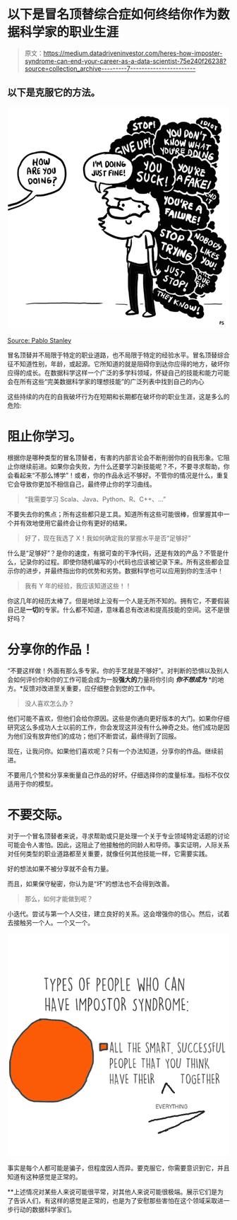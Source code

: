 # 以下是冒名顶替综合症如何终结你作为数据科学家的职业生涯

> 原文：<https://medium.datadriveninvestor.com/heres-how-imposter-syndrome-can-end-your-career-as-a-data-scientist-75e240f26238?source=collection_archive---------7----------------------->

## 以下是克服它的方法。

![](img/ebb277c05dba288b18fbb06b4d417884.png)

[Source: Pablo Stanley](https://twitter.com/pablostanley/status/1052652598254129153)

冒名顶替并不局限于特定的职业道路，也不局限于特定的经验水平。冒名顶替综合征不知道性别，年龄，或起源。它所知道的就是阻碍你到达你应得的地方，破坏你应得的成长。在数据科学这样一个广泛的多学科领域，怀疑自己的技能和能力可能会在所有这些“完美数据科学家的理想技能”的广泛列表中找到自己的内心

这些持续的内在的自我破坏行为在短期和长期都在破坏你的职业生涯，这是多么的危险:

# 阻止你学习。

根据你是哪种类型的冒名顶替者，有害的内部言论会不断削弱你的自我形象。它阻止你继续前进。如果你会失败，为什么还要学习新技能呢？不，不要寻求帮助，你会看起来“不那么博学”！或者，你的作品永远不够好。不管你的情况是什么，重复它会导致你更加不相信自己，最终停止你的学习曲线。

> “我需要学习 Scala、Java、Python、R、C++、…”

不要失去你的焦点；所有这些都只是工具。知道所有这些可能很棒，但掌握其中一个并有效地使用它最终会让你有更好的结果。

> 好了，现在我选了 X！我如何确定我的掌握水平是否“足够好”

什么是“足够好”？是你的速度，有据可查的干净代码，还是有效的产品？不管是什么，记录你的过程。即使你随机编写的小代码也应该被记录下来。所有这些都会显示你的进步，并最终指出你的优势和劣势。数据科学也可以应用到你的生活中！

> 我有 Y 年的经验，我应该知道这些！！

你这几年的经历太棒了。但是地球上没有一个人是无所不知的。拥有它，不要假装自己是**一切**的专家。什么都不知道，意味着总有改进和提高技能的空间。这不是很好吗？

# 分享你的作品！

“不要这样做！外面有那么多专家。你的手艺就是不够好”。对判断的恐惧以及别人会如何评价你和你的工作可能会成为一股**强大的**力量将你引向 ***你不想成为*** *的地方。*反馈对改进至关重要，应仔细整合到您的工作中。

> 没人喜欢怎么办？

他们可能不喜欢，但他们会给你原因。这些是你通向更好版本的大门。如果你仔细研究这么多成功人士以前的工作，你会发现这并没有什么神奇之处。他们成功是因为他们没有放弃他们的成功；他们不断尝试，最终得到了回报。

现在，让我问你。如果他们喜欢呢？只有一个办法知道，分享你的作品。继续前进。

不要用几个赞和分享来衡量自己作品的好坏。仔细选择你的度量标准。指标不仅仅适用于你的模型。

# 不要交际。

对于一个冒名顶替者来说，寻求帮助或只是处理一个关于专业领域特定话题的讨论可能会令人害怕。因此，这阻止了他接触他的同龄人和导师。事实证明，人际关系对任何类型的职业道路都至关重要，就像任何其他技能一样，它需要实践。

好的想法如果不被分享就不会有力量。

而且，如果保守秘密，你认为是“坏”的想法也不会得到改善。

> 那么，如何才能做到呢？

小迭代。尝试与第一个人交往，建立良好的关系。这会增强你的信心。然后，试着去接触另一个人。一个又一个。

![](img/7d4eba27d676e36eb000b78c8e959f94.png)

事实是每个人都可能是骗子，但程度因人而异。要克服它，你需要意识到它，并且知道有这种感觉是正常的。

**上述情况对某些人来说可能很平常，对其他人来说可能很极端。展示它们是为了告诉人们，有这样的感觉是正常的，也是为了安慰那些害怕在这个领域采取进一步行动的数据科学家们。